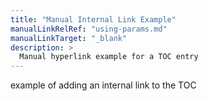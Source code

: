 ```yaml
---
title: "Manual Internal Link Example"
manualLinkRelRef: "using-params.md"
manualLinkTarget: "_blank"
description: >
  Manual hyperlink example for a TOC entry  
---
```


example of adding an internal link to the TOC

